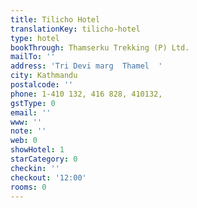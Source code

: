 ```yaml
---
title: Tilicho Hotel
translationKey: tilicho-hotel
type: hotel
bookThrough: Thamserku Trekking (P) Ltd.
mailTo: ''
address: 'Tri Devi marg  Thamel  '
city: Kathmandu
postalcode: ''
phone: 1-410 132, 416 828, 410132,
gstType: 0
email: ''
www: ''
note: ''
web: 0
showHotel: 1
starCategory: 0
checkin: ''
checkout: '12:00'
rooms: 0
---
```

